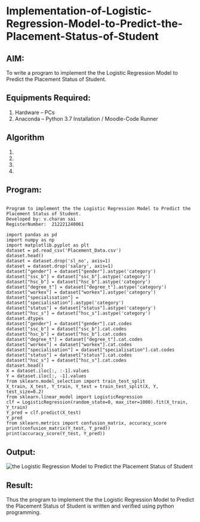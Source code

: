 # Implementation-of-Logistic-Regression-Model-to-Predict-the-Placement-Status-of-Student

## AIM:
To write a program to implement the the Logistic Regression Model to Predict the Placement Status of Student.

## Equipments Required:
1. Hardware – PCs
2. Anaconda – Python 3.7 Installation / Moodle-Code Runner

## Algorithm
1. 
2. 
3. 
4. 

## Program:
```

Program to implement the the Logistic Regression Model to Predict the Placement Status of Student.
Developed by: v.charan sai
RegisterNumber:  212221240061

import pandas as pd 
import numpy as np 
import matplotlib.pyplot as plt 
dataset = pd.read_csv('Placement_Data.csv') 
dataset.head() 
dataset = dataset.drop('sl_no', axis=1) 
dataset = dataset.drop('salary', axis=1) 
dataset["gender"] = dataset["gender"].astype('category') 
dataset["ssc_b"] = dataset["ssc_b"].astype('category') 
dataset["hsc_b"] = dataset["hsc_b"].astype('category') 
dataset["degree_t"] = dataset["degree_t"].astype('category') 
dataset["workex"] = dataset["workex"].astype('category') 
dataset["specialisation"] = dataset["specialisation"].astype('category') 
dataset["status"] = dataset["status"].astype('category') 
dataset["hsc_s"] = dataset["hsc_s"].astype('category') 
dataset.dtypes 
dataset["gender"] = dataset["gender"].cat.codes 
dataset["ssc_b"] = dataset["ssc_b"].cat.codes 
dataset["hsc_b"] = dataset["hsc_b"].cat.codes 
dataset["degree_t"] = dataset["degree_t"].cat.codes 
dataset["workex"] = dataset["workex"].cat.codes 
dataset["specialisation"] = dataset["specialisation"].cat.codes 
dataset["status"] = dataset["status"].cat.codes 
dataset["hsc_s"] = dataset["hsc_s"].cat.codes 
dataset.head() 
X = dataset.iloc[:, :-1].values 
Y = dataset.iloc[:, -1].values 
from sklearn.model_selection import train_test_split 
X_train, X_test, Y_train, Y_test = train_test_split(X, Y, test_size=0.2) 
from sklearn.linear_model import LogisticRegression 
clf = LogisticRegression(random_state=0, max_iter=1000).fit(X_train, Y_train) 
Y_pred = clf.predict(X_test) 
Y_pred 
from sklearn.metrics import confusion_matrix, accuracy_score 
print(confusion_matrix(Y_test, Y_pred)) 
print(accuracy_score(Y_test, Y_pred))
```

## Output:
![the Logistic Regression Model to Predict the Placement Status of Student](sam.png)


## Result:
Thus the program to implement the the Logistic Regression Model to Predict the Placement Status of Student is written and verified using python programming.
